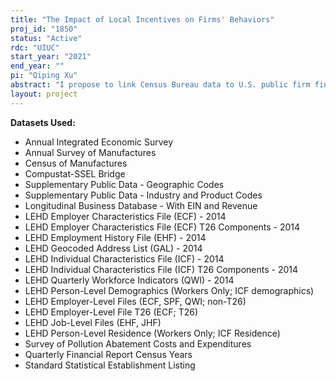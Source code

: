 ```yaml
---
title: "The Impact of Local Incentives on Firms' Behaviors"
proj_id: "1850"
status: "Active"
rdc: "UIUC"
start_year: "2021"
end_year: ""
pi: "Qiping Xu"
abstract: "I propose to link Census Bureau data to U.S. public firm financial statements, toxic release data from the U.S. Environmental Protection Agency and a database of employment vacancies by Burning Glass Technologies to examine the impact of local incentives on firms’ employment, investment and environmental decisions. Local government decisions to reduce business costs can potentially affect many dimensions of businesses; however, the impact of those decisions is not completely clear. For example, how do local incentives aimed to reduce business costs affect the seasonality of employment and investment? Do they have any impact on firms’ environmental and employment decisions? What kind of characteristics at the establishment and firm level explain the impact? What individual level characteristics are associated with the impact? Ultimately, do these impacts aggregate?"
layout: project
---
```


**Datasets Used:**

  - Annual Integrated Economic Survey 
  - Annual Survey of Manufactures 
  - Census of Manufactures 
  - Compustat-SSEL Bridge 
  - Supplementary Public Data - Geographic Codes 
  - Supplementary Public Data - Industry and Product Codes 
  - Longitudinal Business Database - With EIN and Revenue 
  - LEHD Employer Characteristics File (ECF) - 2014 
  - LEHD Employer Characteristics File (ECF) T26 Components - 2014 
  - LEHD Employment History File (EHF) - 2014 
  - LEHD Geocoded Address List (GAL) - 2014 
  - LEHD Individual Characteristics File (ICF) - 2014 
  - LEHD Individual Characteristics File (ICF) T26 Components - 2014 
  - LEHD Quarterly Workforce Indicators (QWI) - 2014 
  - LEHD Person-Level Demographics (Workers Only; ICF demographics) 
  - LEHD Employer-Level Files (ECF, SPF, QWI; non-T26) 
  - LEHD Employer-Level File T26 (ECF; T26) 
  - LEHD Job-Level Files (EHF, JHF) 
  - LEHD Person-Level Residence (Workers Only; ICF Residence) 
  - Survey of Pollution Abatement Costs and Expenditures 
  - Quarterly Financial Report Census Years 
  - Standard Statistical Establishment Listing 

